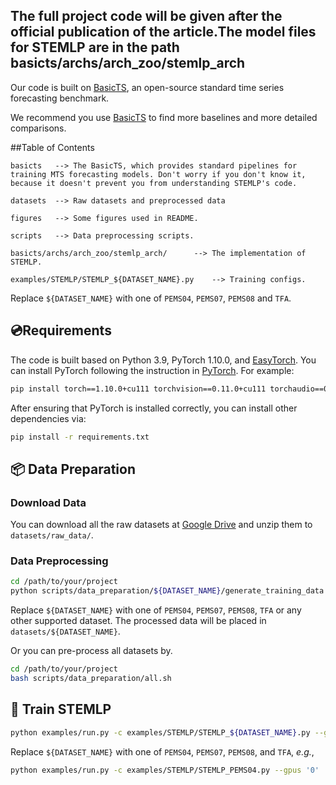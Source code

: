 ## The full project code will be given after the official publication of the article.The model files for STEMLP are in the path basicts/archs/arch_zoo/stemlp_arch

Our code is built on [BasicTS](https://github.com/zezhishao/BasicTS), an open-source standard time series forecasting benchmark.

We recommend you use [BasicTS](https://github.com/zezhishao/BasicTS) to find more baselines and more detailed comparisons.


##Table of Contents

```text
basicts   --> The BasicTS, which provides standard pipelines for training MTS forecasting models. Don't worry if you don't know it, because it doesn't prevent you from understanding STEMLP's code.

datasets  --> Raw datasets and preprocessed data

figures   --> Some figures used in README.

scripts   --> Data preprocessing scripts.

basicts/archs/arch_zoo/stemlp_arch/      --> The implementation of STEMLP.

examples/STEMLP/STEMLP_${DATASET_NAME}.py    --> Training configs.
```

Replace `${DATASET_NAME}` with one of `PEMS04`, `PEMS07`, `PEMS08` and `TFA`.

## 💿Requirements

The code is built based on Python 3.9, PyTorch 1.10.0, and [EasyTorch](https://github.com/cnstark/easytorch).
You can install PyTorch following the instruction in [PyTorch](https://pytorch.org/get-started/locally/). For example:

```bash
pip install torch==1.10.0+cu111 torchvision==0.11.0+cu111 torchaudio==0.10.0 -f https://download.pytorch.org/whl/torch_stable.html
```

After ensuring that PyTorch is installed correctly, you can install other dependencies via:

```bash
pip install -r requirements.txt
```

## 📦 Data Preparation

### **Download Data**

You can download all the raw datasets at [Google Drive](https://drive.google.com/drive/folders/1IaN5YdTHuvR17m_huE7iSIRM4Nk71903?usp=sharing) and unzip them to `datasets/raw_data/`.

### **Data Preprocessing**

```bash
cd /path/to/your/project
python scripts/data_preparation/${DATASET_NAME}/generate_training_data.py
```

Replace `${DATASET_NAME}` with one of `PEMS04`, `PEMS07`, `PEMS08`, `TFA` or any other supported dataset. The processed data will be placed in `datasets/${DATASET_NAME}`.

Or you can pre-process all datasets by.

```bash
cd /path/to/your/project
bash scripts/data_preparation/all.sh
```

## 🎯 Train STEMLP

```bash
python examples/run.py -c examples/STEMLP/STEMLP_${DATASET_NAME}.py --gpus '0'
```

Replace `${DATASET_NAME}` with one of `PEMS04`, `PEMS07`, `PEMS08`, and `TFA`, *e.g.*,

```bash
python examples/run.py -c examples/STEMLP/STEMLP_PEMS04.py --gpus '0'
```
